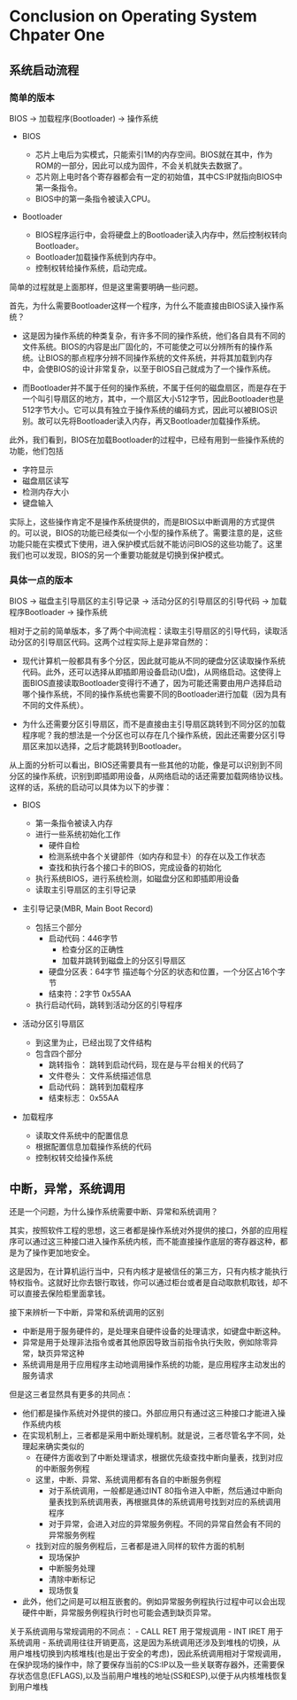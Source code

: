 Conclusion on Operating System Chpater One
==========================================

## 系统启动流程

### 简单的版本

BIOS -> 加载程序(Bootloader) -> 操作系统

+ BIOS
	- 芯片上电后为实模式，只能索引1M的内存空间。BIOS就在其中，作为ROM的一部分，因此可以成为固件，不会关机就失去数据了。
	- 芯片刚上电时各个寄存器都会有一定的初始值，其中CS:IP就指向BIOS中第一条指令。
	- BIOS中的第一条指令被读入CPU。

+ Bootloader
	- BIOS程序运行中，会将硬盘上的Bootloader读入内存中，然后控制权转向Bootloader。
	- Bootloader加载操作系统到内存中。
	- 控制权转给操作系统，启动完成。

简单的过程就是上面那样，但是这里需要明确一些问题。

首先，为什么需要Bootloader这样一个程序，为什么不能直接由BIOS读入操作系统？

+ 这是因为操作系统的种类复杂，有许多不同的操作系统，他们各自具有不同的文件系统。BIOS的内容是出厂固化的，不可能使之可以分辨所有的操作系统。让BIOS的那点程序分辨不同操作系统的文件系统，并将其加载到内存中，会使BIOS的设计非常复杂，以至于BIOS自己就成为了一个操作系统。

+ 而Bootloader并不属于任何的操作系统，不属于任何的磁盘扇区，而是存在于一个叫引导扇区的地方，其中，一个扇区大小512字节，因此Bootloader也是512字节大小。它可以具有独立于操作系统的编码方式，因此可以被BIOS识别。故可以先将Bootloader读入内存，再又Bootloader加载操作系统。

此外，我们看到，BIOS在加载Bootloader的过程中，已经有用到一些操作系统的功能，他们包括

+ 字符显示
+ 磁盘扇区读写
+ 检测内存大小
+ 键盘输入

实际上，这些操作肯定不是操作系统提供的，而是BIOS以中断调用的方式提供的。可以说，BIOS的功能已经类似一个小型的操作系统了。需要注意的是，这些功能只能在实模式下使用，进入保护模式后就不能访问BIOS的这些功能了。这里我们也可以发现，BIOS的另一个重要功能就是切换到保护模式。

### 具体一点的版本

BIOS -> 磁盘主引导扇区的主引导记录 -> 活动分区的引导扇区的引导代码 -> 加载程序Bootloader -> 操作系统

相对于之前的简单版本，多了两个中间流程：读取主引导扇区的引导代码，读取活动分区的引导扇区代码。这两个过程实际上是非常自然的：

+ 现代计算机一般都具有多个分区，因此就可能从不同的硬盘分区读取操作系统代码。此外，还可以选择从即插即用设备启动(U盘)，从网络启动。这使得上面BIOS直接读取Bootloader变得行不通了，因为可能还需要由用户选择启动哪个操作系统，不同的操作系统也需要不同的Bootloader进行加载（因为具有不同的文件系统）。

+ 为什么还需要分区引导扇区，而不是直接由主引导扇区跳转到不同分区的加载程序呢？我的想法是一个分区也可以存在几个操作系统，因此还需要分区引导扇区来加以选择，之后才能跳转到Bootloader。

从上面的分析可以看出，BIOS还需要具有一些其他的功能，像是可以识别到不同分区的操作系统，识别到即插即用设备，从网络启动的话还需要加载网络协议栈。这样的话，系统的启动可以具体为以下的步骤：

+ BIOS
	- 第一条指令被读入内存
	- 进行一些系统初始化工作
		+ 硬件自检
		+ 检测系统中各个关键部件（如内存和显卡）的存在以及工作状态
		+ 查找和执行各个接口卡的BIOS，完成设备的初始化
	- 执行系统BIOS，进行系统检测，如磁盘分区和即插即用设备
	- 读取主引导扇区的主引导记录

+ 主引导记录(MBR, Main Boot Record)
	- 包括三个部分
		+ 启动代码：446字节
			- 检查分区的正确性
			- 加载并跳转到磁盘上的分区引导扇区
		+ 硬盘分区表：64字节 描述每个分区的状态和位置，一个分区占16个字节
		+ 结束符：2字节 0x55AA
	- 执行启动代码，跳转到活动分区的引导程序

+ 活动分区引导扇区
	- 到这里为止，已经出现了文件结构
	- 包含四个部分
		+ 跳转指令： 跳转到启动代码，现在是与平台相关的代码了
		+ 文件卷头： 文件系统描述信息
		+ 启动代码： 跳转到加载程序
		+ 结束标志： 0x55AA

+ 加载程序
	- 读取文件系统中的配置信息
	- 根据配置信息加载操作系统的代码
	- 控制权转交给操作系统

## 中断，异常，系统调用


还是一个问题，为什么操作系统需要中断、异常和系统调用？

其实，按照软件工程的思想，这三者都是操作系统对外提供的接口，外部的应用程序可以通过这三种接口进入操作系统内核，而不能直接操作底层的寄存器这种，都是为了操作更加地安全。

这是因为，在计算机运行当中，只有内核才是被信任的第三方，只有内核才能执行特权指令。这就好比你去银行取钱，你可以通过柜台或者是自动取款机取钱，却不可以直接去保险柜里面拿钱。

接下来辨析一下中断，异常和系统调用的区别

+ 中断是用于服务硬件的，是处理来自硬件设备的处理请求，如键盘中断这种。
+ 异常是用于处理非法指令或者其他原因导致当前指令执行失败，例如除零异常，缺页异常这种
+ 系统调用是用于应用程序主动地调用操作系统的功能，是应用程序主动发出的服务请求

但是这三者显然具有更多的共同点：

+ 他们都是操作系统对外提供的接口。外部应用只有通过这三种接口才能进入操作系统内核
+ 在实现机制上，三者都是采用中断处理机制。就是说，三者尽管名字不同，处理起来确实类似的
	- 在硬件方面收到了中断处理请求，根据优先级查找中断向量表，找到对应的中断服务例程
	- 这里，中断、异常、系统调用都有各自的中断服务例程
		+ 对于系统调用，一般都是通过INT 80指令进入中断，然后通过中断向量表找到系统调用表，再根据具体的系统调用号找到对应的系统调用程序
		+ 对于异常，会进入对应的异常服务例程。不同的异常自然会有不同的异常服务例程
	- 找到对应的服务例程后，三者都是进入同样的软件方面的机制
	 	- 现场保护
	 	- 中断服务处理
	 	- 清除中断标记
	 	- 现场恢复
+ 此外，他们之间是可以相互嵌套的。例如异常服务例程执行过程中可以会出现硬件中断，异常服务例程执行时也可能会遇到缺页异常。

关于系统调用与常规调用的不同点：
	- CALL RET 用于常规调用
	- INT IRET 用于系统调用
	- 系统调用往往开销更高，这是因为系统调用还涉及到堆栈的切换，从用户堆栈切换到内核堆栈(也是出于安全的考虑)，因此系统调用相对于常规调用，在保护现场的操作中，除了要保存当前的CS:IP以及一些关联寄存器外，还需要保存状态信息(EFLAGS),以及当前用户堆栈的地址(SS和ESP),以便于从内核堆栈恢复到用户堆栈
